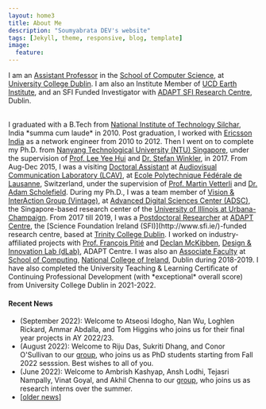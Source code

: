 ```yaml
---
layout: home3
title: About Me
description: "Soumyabrata DEV's website"
tags: [Jekyll, theme, responsive, blog, template]
image:
  feature: 
---
```

I am an <a href="https://people.ucd.ie/soumyabrata.dev/">Assistant Professor</a> in the <a href="https://www.ucd.ie/cs/">School of Computer Science</a>, at <a href="https://www.ucd.ie/">University College Dublin</a>. I am also an Institute Member of <a href="https://www.ucd.ie/earth/">UCD Earth Institute</a>, and an SFI Funded Investigator with <a href="https://www.adaptcentre.ie">ADAPT SFI Research Centre</a>, Dublin. 

<br />
I graduated with a B.Tech from <a href="http://www.nits.ac.in/">National Institute of Technology Silchar</a>, India *summa cum laude* in 2010. Post graduation, I worked with <a href="http://www.ericsson.com/in">Ericsson India</a> as a network engineer from 2010 to 2012. Then I went on to complete my Ph.D. from <a href="www.ntu.edu.sg/Pages/home.aspx">Nanyang Technological University (NTU) Singapore</a>, under the supervision of <a href="https://www.ntu.edu.sg/erian/about-us/our-people/cluster-directors/lee-yee-hui">Prof. Lee Yee Hui</a> and <a href="https://stefan.winkler.site/">Dr. Stefan Winkler</a>, in 2017. From Aug-Dec 2015, I was a visiting <a href="http://people.epfl.ch/soumyabrata.dev">Doctoral Assistant</a> at <a href="http://lcav.epfl.ch/">Audiovisual Communication Laboratory (LCAV)</a>, at <a href="http://www.epfl.ch/">Ecole Polytechnique F&eacute;d&eacute;rale de Lausanne</a>, Switzerland, under the supervision of <a href="http://lcav.epfl.ch/martin.vetterli">Prof. Martin Vetterli</a> and <a href="https://lcav.epfl.ch/people/people-current_staff/people-adam-scholefield/">Dr. Adam Scholefield</a>. During my Ph.D., I was a team member of <a href="http://vintage.winklerbros.net/index.html">Vision & InterAction Group (Vintage)</a>, at <a href="http://adsc.illinois.edu/">Advanced Digital Sciences Center (ADSC)</a>, the Singapore-based research center of the <a href="http://illinois.edu/">University of Illinois at Urbana-Champaign</a>. From 2017 till 2019, I was a <a href="https://www.adaptcentre.ie/team-members/person-detail/soumyabrata-dev">Postdoctoral Researcher</a> at <a href="https://www.adaptcentre.ie">ADAPT Centre</a>, the [Science Foundation Ireland (SFI)](http://www.sfi.ie/)-funded research centre, based at <a href="http://www.tcd.ie">Trinity College Dublin</a>. I worked on industry-affiliated projects with <a href="https://francois.pitie.net">Prof. Fran&ccedil;ois Piti&eacute;</a> and <a href="https://ie.linkedin.com/in/declanmckibben">Declan McKibben</a>, <a href="https://www.adaptcentre.ie/industry/design-and-innovation-lab">Design & Innovation Lab (dLab)</a>, ADAPT Centre. I was also an <a href="https://www.ncirl.ie/Faculty-Depts/A-Z-Staff-Directory/Staff/404">Associate Faculty</a> at <a href="https://www.ncirl.ie/Faculty-Depts/School-of-Computing">School of Computing</a>, <a href="https://www.ncirl.ie">National College of Ireland</a>, Dublin during 2018-2019. I have also completed the University Teaching & Learning Certificate of Continuing Professional Development (with *exceptional* overall score) from University College Dublin in 2021-2022. 

#### Recent News

+ (September 2022): Welcome to Atseosi Idogho, Nan Wu, Loghlen Rickard, Ammar Abdalla, and Tom Higgins who joins us for their final year projects in AY 2022/23.
+ (August 2022): Welcome to Riju Das, <!---Prasanjit Dey,--> Sukriti Dhang, and Conor O'Sullivan to our <a href="https://soumyabrata.dev/theia/">group</a>, who joins us as PhD students starting from Fall 2022 sesssion. Best wishes to all of you. 
+ (June 2022): Welcome to Ambrish Kashyap, Ansh Lodhi, Tejasri Nampally, Vinat Goyal, and Akhil Chenna to our <a href="https://soumyabrata.dev/theia/">group</a>, who joins us as research interns over the summer.
+ [<a href="https://soumyabrata.github.io/news/">older news</a>]




